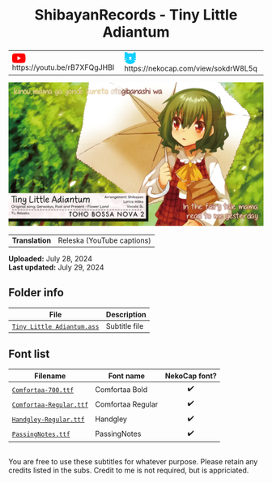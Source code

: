 
<h1 align='center'>ShibayanRecords - Tiny Little Adiantum</h1>

<table align='center'>
    <tr>
        <td> <img src='../.img/youtube.svg' alt='YouTube' width=27 align='center'> &nbsp https://youtu.be/rB7XFQgJHBI </td>
        <td> <img src='../.img/nekocap.svg' alt='NekoCap' width=23 align='center'> &nbsp https://nekocap.com/view/sokdrW8L5q </td>
    </tr>
</table>

[![](./preview.webp)](https://www.youtube.com/watch?v=rB7XFQgJHBI&nekocap=sokdrW8L5q)

<table align='center'>
    <tr>
        <!-- Translation -->
        <td><b>Translation</b></td>
        <!--  Releska (YouTube captions) -->
        <td>Releska (YouTube captions)</td>
    </tr>
</table>

**Uploaded:** July 28, 2024  
**Last updated:** July 29, 2024

<!-- Description goes here -->

## Folder info

| File | Description |
| ---- | ----------- |
[`Tiny Little Adiantum.ass`](Tiny%20Little%20Adiantum.ass) | Subtitle file |

## Font list

| Filename | Font name | NekoCap font? |
| ---- | ---- | :--: |
 [`Comfortaa-700.ttf`](https://github.com/abrokecube/subtitles-fonts/tree/main/NekoCap%20fonts/Comfortaa-700.ttf) | Comfortaa Bold | ✔️ |
 [`Comfortaa-Regular.ttf`](https://github.com/abrokecube/subtitles-fonts/tree/main/NekoCap%20fonts/Comfortaa-Regular.ttf) | Comfortaa Regular | ✔️ |
 [`Handgley-Regular.ttf`](https://github.com/abrokecube/subtitles-fonts/tree/main/NekoCap%20fonts/Handgley-Regular.ttf) | Handgley | ✔️ |
 [`PassingNotes.ttf`](https://github.com/abrokecube/subtitles-fonts/tree/main/NekoCap%20fonts/PassingNotes.ttf) | PassingNotes | ✔️ |

<!-- Permissions -->
## 
You are free to use these subtitles for whatever purpose. Please retain any credits listed in the subs. Credit to me is not required, but is appriciated.

